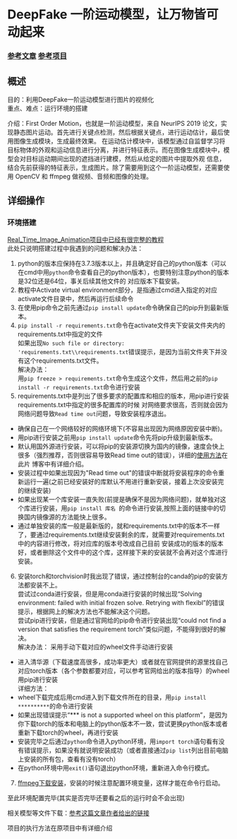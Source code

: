 # DeepFake 一阶运动模型，让万物皆可动起来  
### [参考文章](https://mp.weixin.qq.com/s/CyWyrVvWs3-iFKOUdDg0pQ)  [参考项目](https://github.com/anandpawara/Real_Time_Image_Animation/blob/master/README.md)  

## 概述

目的：利用DeepFake一阶运动模型进行图片的视频化  
重点、难点：运行环境的搭建  

介绍：First Order Motion，也就是一阶运动模型，来自 NeurIPS 2019 论文，实现静态图片运动。首先进行关键点检测，然后根据关键点，进行运动估计，最后使用图像生成模块，生成最终效果。
在运动估计模块中，该模型通过自监督学习将目标物体的外观和运动信息进行分离，并进行特征表示。而在图像生成模块中，模型会对目标运动期间出现的遮挡进行建模，然后从给定的图片中提取外观
信息，结合先前获得的特征表示，生成图片。除了需要用到这个一阶运动模型，还需要使用 OpenCV 和 ffmpeg 做视频、音频和图像的处理。  


## 详细操作

### 环境搭建
[Real_Time_Image_Animation项目中已经有很完整的教程](https://github.com/anandpawara/Real_Time_Image_Animation/blob/master/README.md)  
此处只说明搭建过程中我遇到的问题和解决办法：  
1. python的版本应保持在3.7.3版本以上，并且确定好自己的python版本（可以在cmd中用`python`命令查看自己的python版本），也要特别注意python的版本是32位还是64位，事关后续其他文件的
对应版本下载安装。
2. 教程中Activate virtual environment部分，是指通过cmd进入指定的对应activate文件目录中，然后再运行后续命令  
3. 在使用pip命令之前先通过`pip install update`命令确保自己的pip升到最新版本。  
4. `pip install -r requirements.txt`命令在activate文件夹下安装文件夹内的requirements.txt中指定的文件  
如果出现`No such file or directory: 'requirements.txt\\requirements.txt`错误提示，是因为当前文件夹下并没有这个requirements.txt文件。  
解决办法：  
用`pip freeze > requirements.txt`命令生成这个文件，然后用之前的`pip install -r requirements.txt`命令进行安装
5. requirements.txt中是列出了很多要求的配置库和相应的版本，用pip进行安装requirements.txt中指定的很多配置库的时候
对网络要求很高，否则就会因为网络问题导致`Read time out`问题，导致安装程序退出。  
* 确保自己在一个网络较好的网络环境下(不容易出现因为网络原因安装中断)。  
* 用pip进行安装之前用`pip install update`命令先将pip升级到最新版本。  
* 默认用国外源进行安装，可以将pip的安装源切换为国内的镜像，速度会快上很多（强烈推荐，否则很容易导致Read time out的错误），详细的[使用方法](https://blog.csdn.net/sinat_21591675/article/details/82770360)在此片
博客中有详细介绍。
* 安装过程中如果出现因为"Read time out"的错误中断就将安装程序的命令重新运行一遍(之前已经安装好的库默认不用进行重新安装，接着上次没安装完的继续安装)
* 如果出现某一个库安装一直失败(前提是确保不是因为网络问题)，就单独对这个库进行安装，用`pip install 库名 `的命令进行安装,按照上面的链接中的切换国内镜像源的方法能快上很多。  
* 通过单独安装的库一般是最新版的，就和requirements.txt中的版本不一样了，要通过requirements.txt继续安装剩余的库，就需要对requirements.txt中的内容进行修改，将对应库的版本号改成自己目前
安装成功的版本的版本好，或者删除这个文件中的这个库，这样接下来的安装就不会再对这个库进行安装。
6. 安装torch和torchvision时我出现了错误，通过控制台的canda的pip的安装方法都安装不上。  
尝试过conda进行安装，但是用conda进行安装的时候出现“Solving environment: failed with 
initial frozen solve. Retrying with flexibl”的错误提示，根据网上的解决方法也不能解决这个问题。  
尝试pip进行安装，但是通过官网给的pip命令进行安装出现“could not find a version that satisfies the requirement torch”类似问题，不能得到很好的解决。  
解决办法：
采用手动下载对应的wheel文件手动进行安装  
* 进入清华源（下载速度高很多，成功率更大）或者就在官网提供的源里找自己对应torch版本（各个参数都要对应，可以参考官网给出的版本指导）的wheel用pip进行安装  
  详细方法：
* wheel下载完成后用cmd进入到下载文件所在的目录，用`pip install **********`的命令进行安装  
* 如果出现错误提示“*** is not a supported wheel on this platform”，是因为你下载torch的版本和电脑上的python版本不一致，尝试更换python版本或者重新下载torch的wheel，再进行安装  
* 安装完毕之后通过`python`命令进入python环境，用`import torch`语句看有没有错误提示，如果没有就说明安装成功（或者直接通过`pip list`列出目前电脑上安装的所有包，查看有没有torch）  
* 在python环境中用`exit()`语句退出python环境，重新进入命令行模式。

7. [ffmpeg下载安装](https://ffmpeg.zeranoe.com/builds/)，安装的时候注意配置环境变量，这样才能在命令行启动。  

至此环境配置完毕(其实是否完毕还要看之后的运行时会不会出现)

相关模型等文件下载：[参考这篇文章作者给出的链接](https://mp.weixin.qq.com/s/CyWyrVvWs3-iFKOUdDg0pQ)  

项目的执行方法在原项目中有详细介绍

